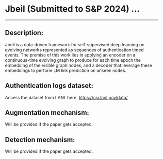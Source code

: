 # Jbeil (Submitted to S&P 2024) ...
<hr>

## Description:
Jbeil is a data-driven framework for self-supervised deep learning on evolving networks represented as sequences of authentication timed events. The premise of this work lies in applying an encoder on a continuous-time evolving graph to produce for each time epoch the embedding of the visible graph nodes, and a decoder that leverage these embeddings to perform LM link prediction on unseen nodes.

## Authentication logs dataset:
Access the dataset from LANL here: https://csr.lanl.gov/data/

## Augmentation mechanism:
Will be provided if the paper gets accepted.

## Detection mechanism:
Will be provided if the paper gets accepted.
